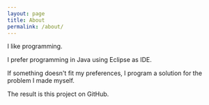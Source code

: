 ```yaml
---
layout: page
title: About
permalink: /about/
---
```


I like programming.

I prefer programming in Java using Eclipse as IDE.

If something doesn't fit my preferences, I program a solution for the problem I made myself.

The result is this project on GitHub.

